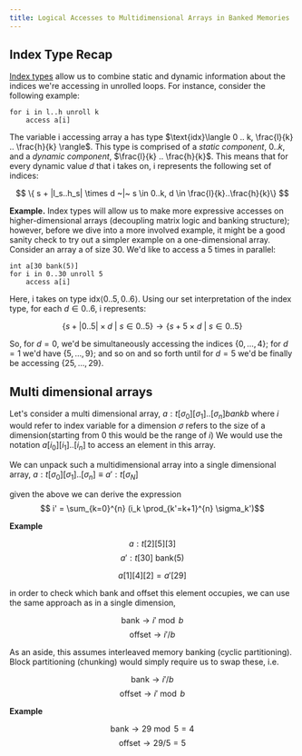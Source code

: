 ```yaml
---
title: Logical Accesses to Multidimensional Arrays in Banked Memories
---
```

Index Type Recap
----------------------

[Index types](https://capra.cs.cornell.edu/seashell/docs/indextype.html) allow us to combine static and dynamic information about the indices we're accessing in unrolled loops. For instance, consider the following example: 

    for i in l..h unroll k
        access a[i]

The variable $\text{i}$ accessing array $\text{a}$ has type $\text{idx}\langle 0 .. k, \frac{l}{k} .. \frac{h}{k} \rangle$. This type is comprised of a *static component*, $0 .. k$, and a *dynamic component*, $\frac{l}{k} .. \frac{h}{k}$. This means that for every dynamic value $d$ that $\text{i}$ takes on, $\text{i}$ represents the following set of indices:

$$
\{ s + |l_s..h_s| \times d ~|~ s \in 0..k, d \in \frac{l}{k}..\frac{h}{k}\}
$$

**Example.**
Index types will allow us to make more expressive accesses on higher-dimensional arrays (decoupling matrix logic and banking structure); however, before we dive into a more involved example, it might be a good sanity check to try out a simpler example on a one-dimensional array.  Consider an array $\text{a}$ of size 30. We'd like to access $\text{a}$ 5 times in parallel:

    int a[30 bank(5)]
    for i in 0..30 unroll 5
        access a[i]

Here, $\text{i}$ takes on type $\text{idx}\langle 0 .. 5, 0 .. 6 \rangle$. Using our set interpretation of the index type, for each $d \in 0 .. 6$, $\text{i}$ represents:

$$\{ s + |0 .. 5| \times d ~|~ s \in 0..5 \} \rightarrow \{ s + 5 \times d ~|~ s \in 0..5 \}$$

So, for $d=0$, we'd be simultaneously accessing the indices $\{0, \dots, 4 \}$; for $d=1$ we'd have $\{5, \dots, 9 \}$; and so on and so forth until for $d=5$ we'd be finally be accessing $\{25, \dots, 29 \}$.

Multi dimensional arrays
------------------------

Let's consider a multi dimensional array,
$a:t[\sigma_0][\sigma_1]..[\sigma_n] bank b$
where $i$ would refer to index variable for a dimension
$\sigma$ refers to the size of a dimension(starting from $0$ this would be the range of $i$)
We would use the notation $a[i_0][i_1]..[i_n]$ to access an element in this array.

We can unpack such a multidimensional array into a single dimensional array,
$a:t[\sigma_0][\sigma_1]..[\sigma_n] \equiv a':t[\sigma_N]$

given the above we can derive the expression
$$ i' = \sum_{k=0}^{n} (i_k \prod_{k'=k+1}^{n} \sigma_k')$$

**Example** 

$$a:t[2][5][3]$$
$$a':t[30] \text{ bank} (5)$$

$$a[1][4][2] = a'[29]$$

in order to check which bank and offset this element occupies, we can use the same approach as in a single dimension,

$$ \text{bank} \rightarrow i' \bmod b $$
$$ \text{offset} \rightarrow i' / b $$

As an aside, this assumes interleaved memory banking (cyclic partitioning). Block partitioning (chunking) would simply require us to swap these,
i.e.

$$ \text{bank} \rightarrow i'/b $$
$$ \text{offset} \rightarrow i' \bmod b$$

**Example**

$$ \text{bank} \rightarrow 29 \bmod 5 = 4 $$
$$ \text{offset} \rightarrow 29 / 5 = 5$$


